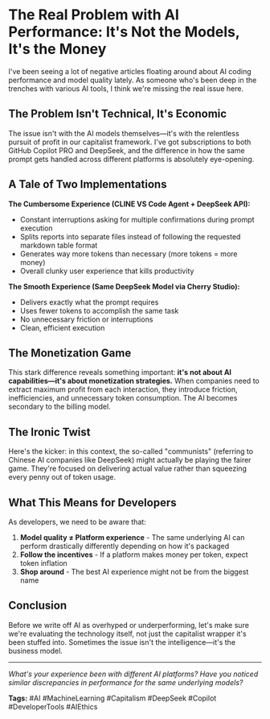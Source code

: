 # The Real Problem with AI Performance: It's Not the Models, It's the Money

I've been seeing a lot of negative articles floating around about AI coding performance and model quality lately. As someone who's been deep in the trenches with various AI tools, I think we're missing the real issue here.

## The Problem Isn't Technical, It's Economic

The issue isn't with the AI models themselves—it's with the relentless pursuit of profit in our capitalist framework. I've got subscriptions to both GitHub Copilot PRO and DeepSeek, and the difference in how the same prompt gets handled across different platforms is absolutely eye-opening.

## A Tale of Two Implementations

**The Cumbersome Experience (CLINE VS Code Agent + DeepSeek API):**
- Constant interruptions asking for multiple confirmations during prompt execution
- Splits reports into separate files instead of following the requested markdown table format
- Generates way more tokens than necessary (more tokens = more money)
- Overall clunky user experience that kills productivity

**The Smooth Experience (Same DeepSeek Model via Cherry Studio):**
- Delivers exactly what the prompt requires
- Uses fewer tokens to accomplish the same task
- No unnecessary friction or interruptions
- Clean, efficient execution

## The Monetization Game

This stark difference reveals something important: **it's not about AI capabilities—it's about monetization strategies.** When companies need to extract maximum profit from each interaction, they introduce friction, inefficiencies, and unnecessary token consumption. The AI becomes secondary to the billing model.

## The Ironic Twist

Here's the kicker: in this context, the so-called "communists" (referring to Chinese AI companies like DeepSeek) might actually be playing the fairer game. They're focused on delivering actual value rather than squeezing every penny out of token usage.

## What This Means for Developers

As developers, we need to be aware that:
1. **Model quality ≠ Platform experience** - The same underlying AI can perform drastically differently depending on how it's packaged
2. **Follow the incentives** - If a platform makes money per token, expect token inflation
3. **Shop around** - The best AI experience might not be from the biggest name

## Conclusion

Before we write off AI as overhyped or underperforming, let's make sure we're evaluating the technology itself, not just the capitalist wrapper it's been stuffed into. Sometimes the issue isn't the intelligence—it's the business model.

---

*What's your experience been with different AI platforms? Have you noticed similar discrepancies in performance for the same underlying models?*

**Tags:** #AI #MachineLearning #Capitalism #DeepSeek #Copilot #DeveloperTools #AIEthics
